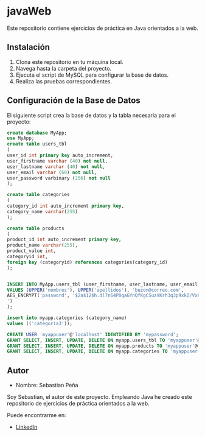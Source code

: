 # javaWeb

Este repositorio contiene ejercicios de práctica en Java orientados a la web.

## Instalación

1. Clona este repositorio en tu máquina local.
2. Navega hasta la carpeta del proyecto.
3. Ejecuta el script de MySQL para configurar la base de datos.
4. Realiza las pruebas correspondientes.

## Configuración de la Base de Datos

El siguiente script crea la base de datos y la tabla necesaria para el proyecto:

```sql
create database MyApp;
use MyApp;
create table users_tbl
(
user_id int primary key auto_increment,
user_firstname varchar (40) not null,
user_lastname varchar (40) not null,
user_email varchar (60) not null,
user_password varbinary (256) not null
);

create table categories
(
category_id int auto_increment primary key,
category_name varchar(255)
);

create table products
(
product_id int auto_increment primary key,
product_name varchar(255),
product_value int,
categoryid int,
foreign key (categoryid) references categories(category_id)
);


INSERT INTO MyApp.users_tbl (user_firstname, user_lastname, user_email, user_password) 
VALUES (UPPER('nombres'), UPPER('apellidos'), 'buzon@correo.com',
AES_ENCRYPT('password', '$2a$12$h.dl7n64P0qaGYnQfKgCSuzVKrh3q3p9xkZ/VxR6NtnN7Lud6of.u
')
);

insert into myapp.categories (category_name)
values (('categoria3'));

CREATE USER 'myappuser'@'localhost' IDENTIFIED BY 'mypassword';
GRANT SELECT, INSERT, UPDATE, DELETE ON myapp.users_tbl TO 'myappuser'@'localhost';
GRANT SELECT, INSERT, UPDATE, DELETE ON myapp.products TO 'myappuser'@'localhost';
GRANT SELECT, INSERT, UPDATE, DELETE ON myapp.categories TO 'myappuser'@'localhost';
```
## Autor

- Nombre: Sebastian Peña

 Soy Sebastian, el autor de este proyecto. Empleando Java he creado este repositorio de ejercicios de práctica orientados a la web.

Puede encontrarme en:

- [LinkedIn](https://www.linkedin.com)


